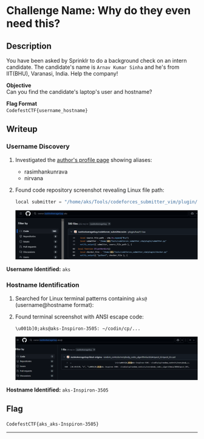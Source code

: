 # Challenge Name: Why do they even need this?

## Description
You have been asked by Sprinklr to do a background check on an intern candidate. The candidate's name is `Arnav Kumar Sinha` and he's from IIT(BHU), Varanasi, India.
Help the company!

**Objective**  
Can you find the candidate's laptop's user and hostname?

**Flag Format**  
`CodefestCTF{username_hostname}`

## Writeup

### Username Discovery
1. Investigated the [author's profile page](https://iitbhucybersec.in/authors/iedfa/) showing aliases:
   - rasimhankunrava
   - nirvana

2. Found code repository screenshot revealing Linux file path:
   ```python
   local submitter = "/home/aks/Tools/codeforces_submitter_vim/plugin/submitter.py"
   ```
   ![Username Evidence](Resources/image2.png)

**Username Identified:** `aks`

### Hostname Identification
1. Searched for Linux terminal patterns containing `aks@` (username@hostname format):
   
2. Found terminal screenshot with ANSI escape code:
   ```
   \u001b]0;aks@aks-Inspiron-3505: ~/codin/cp/...
   ```
   ![Hostname Evidence](Resources/image1.png)

**Hostname Identified:** `aks-Inspiron-3505`

## Flag
`CodefestCTF{aks_aks-Inspiron-3505}`

---

